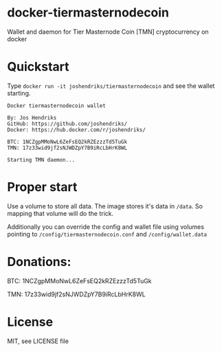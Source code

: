 # docker-tiermasternodecoin
Wallet and daemon for Tier Masternode Coin [TMN] cryptocurrency on docker

# Quickstart
Type `docker run -it joshendriks/tiermasternodecoin` and see the wallet starting.

```
Docker tiermasternodecoin wallet

By: Jos Hendriks
GitHub: https://github.com/joshendriks/
Docker: https://hub.docker.com/r/joshendriks/

BTC: 1NCZgpMMoNwL6ZeFsEQ2kRZEzzzTd5TuGk
TMN: 17z33wid9jf2sNJWDZpY7B9iRcLbHrK8WL

Starting TMN daemon...
```

# Proper start
Use a volume to store all data. The image stores it's data in `/data`. So mapping that volume will do the trick.

Additionally you can override the config and wallet file using volumes pointing to `/config/tiermasternodecoin.conf` and `/config/wallet.data`

# Donations:
BTC: 1NCZgpMMoNwL6ZeFsEQ2kRZEzzzTd5TuGk

TMN: 17z33wid9jf2sNJWDZpY7B9iRcLbHrK8WL

# License
MIT, see LICENSE file